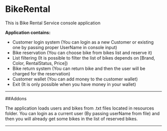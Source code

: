 # BikeRental

This is Bike Rental Service console application

**Application contains:**

- Customer login system (You can login as a new Customer or existing one by passing proper UserName in console input)
- Bike reservation (You can choose bike from bikes list and reserve it)
- List filtering (It is possible to filter the list of bikes depends on [Brand, Color, RentalStatus, Price])
- Bike return system (You can return bike and then the user will be charged for the reservation)
- Customer wallet (You can add money to the customer wallet)
- Exit (It is only possible when you have money in your wallet)

---------------------------------
##Addons

The application loads users and bikes from .txt files located in resources folder.
You can login as a current user (By passing userName from file) and then you will already get some bikes in the list of reserved bikes.

---------------------------------

